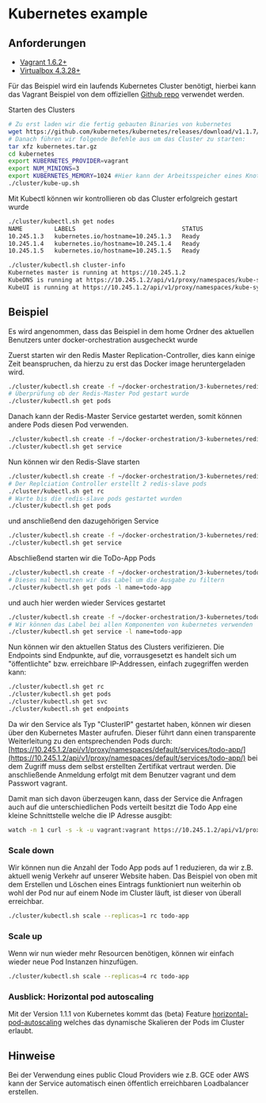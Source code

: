 # Kubernetes example
## Anforderungen
- [Vagrant 1.6.2+](https://www.vagrantup.com/downloads.html)
- [Virtualbox 4.3.28+](https://www.virtualbox.org/wiki/Download_Old_Builds_4_3)

Für das Beispiel wird ein laufends Kubernetes Cluster benötigt, hierbei kann das Vagrant Beispiel von dem offiziellen [Github repo](https://github.com/kubernetes/kubernetes/blob/v1.1.7/docs/getting-started-guides/vagrant.md) verwendet werden.

Starten des Clusters

```Bash
# Zu erst laden wir die fertig gebauten Binaries von kubernetes
wget https://github.com/kubernetes/kubernetes/releases/download/v1.1.7/kubernetes.tar.gz
# Danach führen wir folgende Befehle aus um das Cluster zu starten:
tar xfz kubernetes.tar.gz
cd kubernetes
export KUBERNETES_PROVIDER=vagrant
export NUM_MINIONS=3
export KUBERNETES_MEMORY=1024 #Hier kann der Arbeitsspeicher eines Knotens angepasst werden
./cluster/kube-up.sh
```

Mit Kubectl können wir kontrollieren ob das Cluster erfolgreich gestart wurde

```Bash
./cluster/kubectl.sh get nodes
NAME         LABELS                              STATUS
10.245.1.3   kubernetes.io/hostname=10.245.1.3   Ready
10.245.1.4   kubernetes.io/hostname=10.245.1.4   Ready
10.245.1.5   kubernetes.io/hostname=10.245.1.5   Ready

./cluster/kubectl.sh cluster-info                                                                                                                                      17:34:13
Kubernetes master is running at https://10.245.1.2
KubeDNS is running at https://10.245.1.2/api/v1/proxy/namespaces/kube-system/services/kube-dns
KubeUI is running at https://10.245.1.2/api/v1/proxy/namespaces/kube-system/services/kube-ui
```

## Beispiel
Es wird angenommen, dass das Beispiel in dem home Ordner des aktuellen Benutzers unter docker-orchestration ausgecheckt wurde

Zuerst starten wir den Redis Master Replication-Controller, dies kann einige Zeit beanspruchen, da hierzu zu erst das Docker image heruntergeladen wird.

```Bash
./cluster/kubectl.sh create -f ~/docker-orchestration/3-kubernetes/redis-master-controller.json
# Überprüfung ob der Redis-Master Pod gestart wurde
./cluster/kubectl.sh get pods
```

Danach kann der Redis-Master Service gestartet werden, somit können andere Pods diesen Pod verwenden.

```Bash
./cluster/kubectl.sh create -f ~/docker-orchestration/3-kubernetes/redis-master-service.json
./cluster/kubectl.sh get service
```

Nun können wir den Redis-Slave starten

```Bash
./cluster/kubectl.sh create -f ~/docker-orchestration/3-kubernetes/redis-slave-controller.json
# Der Replciation Controller erstellt 2 redis-slave pods
./cluster/kubectl.sh get rc
# Warte bis die redis-slave pods gestartet wurden
./cluster/kubectl.sh get pods
```

und anschließend den dazugehörigen Service

```Bash
./cluster/kubectl.sh create -f ~/docker-orchestration/3-kubernetes/redis-slave-service.json
./cluster/kubectl.sh get service
```

Abschließend starten wir die ToDo-App Pods

```Bash
./cluster/kubectl.sh create -f ~/docker-orchestration/3-kubernetes/todo-app-controller.json
# Dieses mal benutzen wir das Label um die Ausgabe zu filtern
./cluster/kubectl.sh get pods -l name=todo-app
```

und auch hier werden wieder Services gestartet

```Bash
./cluster/kubectl.sh create -f ~/docker-orchestration/3-kubernetes/todo-app-service.json
# Wir können das Label bei allen Komponenten von kubernetes verwenden
./cluster/kubectl.sh get service -l name=todo-app
```

Nun können wir den aktuellen Status des Clusters verifizieren. Die Endpoints sind  Endpunkte, auf die, vorrausgesetzt es handelt sich um "öffentlichte" bzw. erreichbare  IP-Addressen, einfach zugegriffen werden kann:

```Bash
./cluster/kubectl.sh get rc
./cluster/kubectl.sh get pods
./cluster/kubectl.sh get svc
./cluster/kubectl.sh get endpoints
```

Da wir den Service als Typ "ClusterIP" gestartet haben, können wir diesen über den Kubernetes Master aufrufen. Dieser führt dann einen transparente Weiterleitung zu den entsprechenden Pods durch: [https://10.245.1.2/api/v1/proxy/namespaces/default/services/todo-app/](https://10.245.1.2/api/v1/proxy/namespaces/default/services/todo-app/) bei dem Zugriff muss dem selbst erstellten Zertifikat vertraut werden. Die anschließende Anmeldung erfolgt mit dem Benutzer vagrant und dem Passwort vagrant.

Damit man sich davon überzeugen kann, dass der Service die Anfragen auch auf die unterschiedlichen Pods verteilt besitzt die Todo App eine kleine Schnittstelle welche die IP Adresse ausgibt:

```Bash
watch -n 1 curl -s -k -u vagrant:vagrant https://10.245.1.2/api/v1/proxy/namespaces/default/services/todo-app/whoami
```

### Scale down
Wir können nun die Anzahl der Todo App pods auf 1 reduzieren, da wir z.B. aktuell wenig Verkehr auf unserer Website haben. Das Beispiel von oben mit dem Erstellen und Löschen eines Eintrags funktioniert nun weiterhin ob wohl der Pod nur auf einem Node im Cluster läuft, ist dieser von überall erreichbar.

```Bash
./cluster/kubectl.sh scale --replicas=1 rc todo-app
```

### Scale up
Wenn wir nun wieder mehr Resourcen benötigen, können wir einfach wieder neue Pod Instanzen hinzufügen.

```Bash
./cluster/kubectl.sh scale --replicas=4 rc todo-app
```

### Ausblick: Horizontal pod autoscaling
Mit der Version 1.1.1 von Kubernetes kommt das (beta) Feature [horizontal-pod-autoscaling](https://github.com/kubernetes/kubernetes/tree/v1.1.1-beta.1/docs/user-guide/horizontal-pod-autoscaling) welches das dynamische Skalieren der Pods im Cluster erlaubt.

## Hinweise
Bei der Verwendung eines public Cloud Providers wie z.B. GCE oder AWS kann der Service automatisch einen öffentlich erreichbaren Loadbalancer erstellen.
